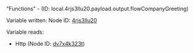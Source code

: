 "Functions" - (ID: local.4rjs3llu20.payload.output.flowCompanyGreeting)

Variable written:
Node ID: [4rjs3llu20](../nodes/4rjs3llu20.md)

Variable reads:
* Http (Node ID: [dv7x4k323t](../nodes/dv7x4k323t.md))
